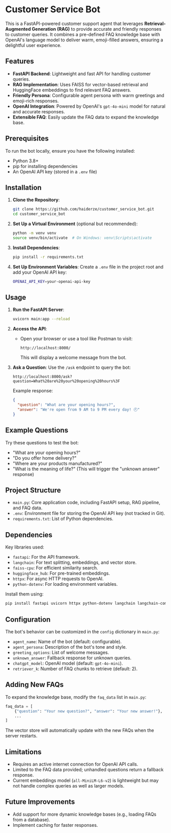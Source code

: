 # Customer Service Bot

This is a FastAPI-powered customer support agent that leverages **Retrieval-Augmented Generation (RAG)** to provide accurate and friendly responses to customer queries. It combines a pre-defined FAQ knowledge base with OpenAI's language model to deliver warm, emoji-filled answers, ensuring a delightful user experience.

## Features
- **FastAPI Backend**: Lightweight and fast API for handling customer queries.
- **RAG Implementation**: Uses FAISS for vector-based retrieval and HuggingFace embeddings to find relevant FAQ answers.
- **Friendly Persona**: Configurable agent persona with warm greetings and emoji-rich responses.
- **OpenAI Integration**: Powered by OpenAI's `gpt-4o-mini` model for natural and accurate responses.
- **Extensible FAQ**: Easily update the FAQ data to expand the knowledge base.

## Prerequisites
To run the bot locally, ensure you have the following installed:
- Python 3.8+
- pip for installing dependencies
- An OpenAI API key (stored in a `.env` file)

## Installation
1. **Clone the Repository**:
   ```bash
   git clone https://github.com/haiderze/customer_service_bot.git
   cd customer_service_bot
   ```

2. **Set Up a Virtual Environment** (optional but recommended):
   ```bash
   python -m venv venv
   source venv/bin/activate  # On Windows: venv\Scripts\activate
   ```

3. **Install Dependencies**:
   ```bash
   pip install -r requirements.txt
   ```

4. **Set Up Environment Variables**:
   Create a `.env` file in the project root and add your OpenAI API key:
   ```bash
   OPENAI_API_KEY=your-openai-api-key
   ```

## Usage
1. **Run the FastAPI Server**:
   ```bash
   uvicorn main:app --reload
   ```

2. **Access the API**:
   - Open your browser or use a tool like Postman to visit:
     ```
     http://localhost:8000/
     ```
     This will display a welcome message from the bot.

3. **Ask a Question**:
   Use the `/ask` endpoint to query the bot:
   ```
   http://localhost:8000/ask?question=What%20are%20your%20opening%20hours%3F
   ```
   Example response:
   ```json
   {
     "question": "What are your opening hours?",
     "answer": "We're open from 9 AM to 9 PM every day! 🕘"
   }
   ```

## Example Questions
Try these questions to test the bot:
- "What are your opening hours?"
- "Do you offer home delivery?"
- "Where are your products manufactured?"
- "What is the meaning of life?" (This will trigger the "unknown answer" response)

## Project Structure
- `main.py`: Core application code, including FastAPI setup, RAG pipeline, and FAQ data.
- `.env`: Environment file for storing the OpenAI API key (not tracked in Git).
- `requirements.txt`: List of Python dependencies.

## Dependencies
Key libraries used:
- `fastapi`: For the API framework.
- `langchain`: For text splitting, embeddings, and vector store.
- `faiss-cpu`: For efficient similarity search.
- `huggingface_hub`: For pre-trained embeddings.
- `httpx`: For async HTTP requests to OpenAI.
- `python-dotenv`: For loading environment variables.

Install them using:
```bash
pip install fastapi uvicorn httpx python-dotenv langchain langchain-community faiss-cpu sentence-transformers
```

## Configuration
The bot's behavior can be customized in the `config` dictionary in `main.py`:
- `agent_name`: Name of the bot (default: configurable).
- `agent_persona`: Description of the bot's tone and style.
- `greeting_options`: List of welcome messages.
- `unknown_answer`: Fallback response for unknown queries.
- `chatgpt_model`: OpenAI model (default: `gpt-4o-mini`).
- `retriever_k`: Number of FAQ chunks to retrieve (default: 2).

## Adding New FAQs
To expand the knowledge base, modify the `faq_data` list in `main.py`:
```python
faq_data = [
    {"question": "Your new question?", "answer": "Your new answer!"},
    ...
]
```
The vector store will automatically update with the new FAQs when the server restarts.

## Limitations
- Requires an active internet connection for OpenAI API calls.
- Limited to the FAQ data provided; unhandled questions return a fallback response.
- Current embeddings model (`all-MiniLM-L6-v2`) is lightweight but may not handle complex queries as well as larger models.

## Future Improvements
- Add support for more dynamic knowledge bases (e.g., loading FAQs from a database).
- Implement caching for faster responses.